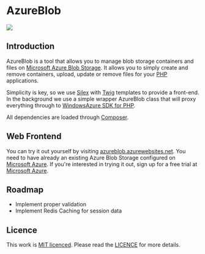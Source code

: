 # AzureBlob

<a href="https://azuredeploy.net/?repository=https://github.com/AzureBlob/azureblob" target="_blank">
    <img src="http://azuredeploy.net/deploybutton.png"/>
</a>

## Introduction

AzureBlob is a tool that allows you to manage blob storage containers and files on [Microsoft Azure Blob Storage]. It allows you to simply create and remove containers, upload, update or remove files for your [PHP](http://php.net) applications.

Simplicity is key, so we use [Silex](http://silex.sensiolabs.org) with [Twig](http://twig.sensiolabs.org) templates to provide a front-end. In the background we use a simple wrapper AzureBlob class that will proxy everything through to [WindowsAzure SDK for PHP](https://github.com/Azure/azure-sdk-for-php).

All dependencies are loaded through [Composer](http://getcomposer.org).

## Web Frontend

You can try it out yourself by visiting [azureblob.azurewebsites.net](http://azureblob.azurewebsites.net). You need to have already an existing Azure Blob Storage configured on [Microsoft Azure]. If you're interested in trying it out, sign up for a free trial at [Microsoft Azure].

## Roadmap

- Implement proper validation
- Implement Redis Caching for session data

## Licence

This work is [MIT licenced](http://opensource.org/licenses/MIT). Please read the [LICENCE](LICENCE) for more details.


[Microsoft Azure]: http://azure.microsoft.com
[Microsoft Azure Blob Storage]: http://azure.microsoft.com/en-us/services/storage/
